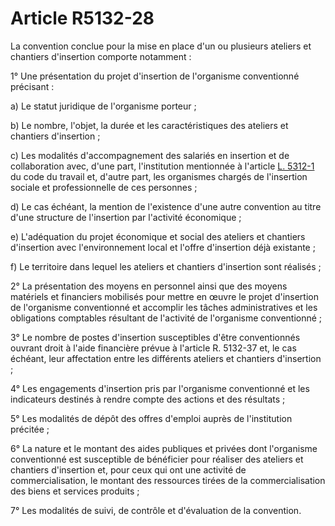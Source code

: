 # Article R5132-28

La convention conclue pour la mise en place d'un ou plusieurs ateliers et chantiers d'insertion comporte notamment : 

1° Une présentation du projet d'insertion de l'organisme conventionné précisant : 

a) Le statut juridique de l'organisme porteur ; 

b) Le nombre, l'objet, la durée et les caractéristiques des ateliers et chantiers d'insertion ; 

c) Les modalités d'accompagnement des salariés en insertion et de collaboration avec, d'une part, l'institution mentionnée à l'article [L. 5312-1][1] du code du travail et, d'autre part, les organismes chargés de l'insertion sociale et professionnelle de ces personnes ; 

d) Le cas échéant, la mention de l'existence d'une autre convention au titre d'une structure de l'insertion par l'activité économique ; 

e) L'adéquation du projet économique et social des ateliers et chantiers d'insertion avec l'environnement local et l'offre d'insertion déjà existante ; 

f) Le territoire dans lequel les ateliers et chantiers d'insertion sont réalisés ; 

2° La présentation des moyens en personnel ainsi que des moyens matériels et financiers mobilisés pour mettre en œuvre le projet d'insertion de l'organisme conventionné et accomplir les tâches administratives et les obligations comptables résultant de l'activité de l'organisme conventionné ; 

3° Le nombre de postes d'insertion susceptibles d'être conventionnés ouvrant droit à l'aide financière prévue à l'article R. 5132-37 et, le cas échéant, leur affectation entre les différents ateliers et chantiers d'insertion ; 

4° Les engagements d'insertion pris par l'organisme conventionné et les indicateurs destinés à rendre compte des actions et des résultats ; 

5° Les modalités de dépôt des offres d'emploi auprès de l'institution précitée ; 

6° La nature et le montant des aides publiques et privées dont l'organisme conventionné est susceptible de bénéficier pour réaliser des ateliers et chantiers d'insertion et, pour ceux qui ont une activité de commercialisation, le montant des ressources tirées de la commercialisation des biens et services produits ; 

7° Les modalités de suivi, de contrôle et d'évaluation de la convention.

 [1]: /affichCodeArticle.do?cidTexte=LEGITEXT000006072050&idArticle=LEGIARTI000006903765&dateTexte=&categorieLien=cid